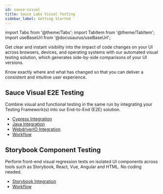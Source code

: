 ```yaml
---
id: sauce-visual
title: Sauce Labs Visual Testing
sidebar_label: Getting Started
---
```


import Tabs from '@theme/Tabs';
import TabItem from '@theme/TabItem';
import useBaseUrl from '@docusaurus/useBaseUrl';

Get clear and instant visibility into the impact of code changes on your UI across browsers, devices, and operating systems with our automated visual testing solution, which generates side-by-side comparisons of your UI versions.

Know exactly where and what has changed so that you can deliver a consistent and intuitive user experience.

<div className="box-wrapper" markdown="1">
<div className="box box1 card">
  <div className="container">
  <h2>Sauce Visual E2E Testing</h2>
  <p>Combine visual and functional testing in the same run by integrating your Testing Framework(s) into our End-to-End (E2E) solution.</p>
  <ul>
      <li><a href="/visual-testing/testing-frameworks/cypress-bindings">Cypress Integration</a></li>
      <li><a href="/visual-testing/testing-frameworks/java-bindings">Java Integration</a></li>
      <li><a href="/visual-testing/testing-frameworks/webdriverio-bindings">WebdriverIO Integration</a></li>
      <li><a href="/visual-testing/workflow/review-workflow">Workflow</a></li>
  </ul>
  </div>
</div>
<div className="box box2 card">
  <div className="container">
  <h2>Storybook Component Testing</h2>
  <p>Perform front-end visual regression tests on isolated UI components across tools such as Storybook, React, Vue, Angular and HTML. No coding needed.
  </p>
  <ul>
      <li><a href="/visual-testing/storybook-testing/setup">Storybook Integration</a></li>
      <li><a href="/visual-testing/workflow/review-workflow">Workflow</a></li>
  </ul>
  </div>
</div>
</div>
